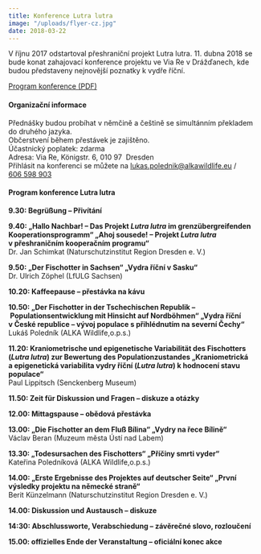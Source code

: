 ```yaml
---
title: Konference Lutra lutra
image: "/uploads/flyer-cz.jpg"
date: 2018-03-22
---
```

V říjnu 2017 odstartoval přeshraniční projekt Lutra lutra. 11. dubna
2018 se bude konat zahajovací konference projektu ve Via Re
v Drážďanech, kde budou představeny nejnovější poznatky k vydře říční.

[Program konference (PDF)](/uploads/Konference_Lutra_lutra_program.pdf)

#### Organizační informace

Přednášky budou probíhat v němčině a češtině se simultánním překladem do
druhého jazyka.  
Občerstvení během přestávek je zajištěno.  
Účastnický poplatek: zdarma  
Adresa: Via Re, Königstr. 6, 010 97  Dresden  
Přihlásit na konferenci se můžete na
[lukas.polednik@alkawildlife.eu](mailto:lukas.polednik@alkawildlife.eu)
/ [606 598 903](tel:+420-606-598-903)

#### Program konference Lutra lutra

**9.30: Begrüßung – Přivítání**

**9.40: „Hallo Nachbar! – Das Projekt *Lutra lutra* im
grenzübergreifenden Kooperationsprogramm“ „Ahoj sousede! – Projekt
*Lutra lutra* v přeshraničním kooperačním programu“**  
Dr. Jan Schimkat (Naturschutzinstitut Region Dresden e. V.)

**9.50: „Der Fischotter in Sachsen“ „Vydra říční v Sasku“**  
Dr. Ulrich Zöphel (LfULG Sachsen)

**10.20: Kaffeepause – přestávka na kávu**

**10.50: „Der Fischotter in der Tschechischen
Republik – Populationsentwicklung mit Hinsicht auf Nordböhmen“ „Vydra
říční v České republice – vývoj populace s přihlédnutím na severní
Čechy“**  
Lukáš Poledník (ALKA Wildlife,o.p.s.)

**11.20: Kraniometrische und epigenetische Variabilität des Fischotters
(*Lutra lutra*) zur Bewertung des Populationzustandes „Kraniometrická
a epigenetická variabilita vydry říční (*Lutra lutra*) k hodnocení stavu
populace“**  
Paul Lippitsch (Senckenberg Museum)

**11.50: Zeit für Diskussion und Fragen – diskuze a otázky**

**12.00: Mittagspause – obědová přestávka**

**13.00: „Die Fischotter an dem Fluß Bílina“ „Vydry na řece Bílině“**  
Václav Beran (Muzeum města Ústí nad Labem)

**13.30: „Todesursachen des Fischotters“ „Příčiny smrti vyder“**  
Kateřina Poledníková (ALKA Wildlife,o.p.s.)

**14.00: „Erste Ergebnisse des Projektes auf deutscher Seite“ „První
výsledky projektu na německé straně“**  
Berit Künzelmann (Naturschutzinstitut Region Dresden e. V.)

**14.00: Diskussion und Austausch – diskuze**

**14:30: Abschlussworte, Verabschiedung – závěrečné slovo,
rozloučení**

**15.00: offizielles Ende der Veranstaltung – oficiální konec
akce**
